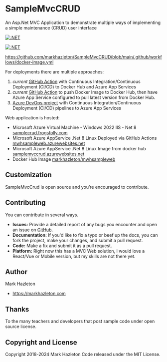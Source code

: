 # SampleMvcCRUD
An Asp.Net MVC Application to demonstrate multiple ways of implementing a simple maintenance (CRUD) user interface

[![.NET](https://github.com/markhazleton/samplemvccrud/actions/workflows/main_mwhsampleweb.yml/badge.svg)]([main_mwhsampleweb.yml](https://github.com/markhazleton/SampleMvcCRUD/blob/main/.github/workflows/main_mwhsampleweb.yml))

[![.NET](https://github.com/markhazleton/samplemvccrud/actions/workflows/docker-image.yml/badge.svg)]([docker-image.yml](https://github.com/markhazleton/SampleMvcCRUD/blob/main/.github/workflows/docker-image.yml))

https://github.com/markhazleton/SampleMvcCRUD/blob/main/.github/workflows/docker-image.yml


For deployments there are multiple approaches:

1)  *current* [GitHub Action](https://github.com/markhazleton/SampleMvcCRUD/actions/workflows/main_mwhsampleweb.yml) with Continuous Integration/Continuous Deployment (CI/CD) to Docker Hub and Azure App Services 
1)  *current* [GitHub Action](https://github.com/markhazleton/SampleMvcCRUD/actions/workflows/docker-image.yml) to push Docker Image to Docker Hub, then have Azure App Service configured to pull latest version from Docker Hub. 
1)  [Azure DevOps project](https://dev.azure.com/markhazleton/SampleMvcCRUD) with Continuous Integration/Continuous Deployment (CI/CD) pipelines to Azure App Services 

Web application is hosted:
- Microsoft Azure Virtual Machine - Windows 2022 IIS - Net 8 [samplecrud.frogsfolly.com](https://samplecrud.frogsfolly.com/)
- Microsoft Azure AppService .Net 8 Linux Deployed via GitHub Actions [mwhsampleweb.azurewebsites.net](https://mwhsampleweb.azurewebsites.net/) 
- Microsoft Azure AppService .Net 8 Linux Image from docker hub [samplemvccrud.azurewebsites.net](https://samplemvccrud.azurewebsites.net/) 
- Docker Hub Image [markhazleton/mwhsampleweb](https://hub.docker.com/r/markhazleton/mwhsampleweb)

## Customization

SampleMvcCrud is open source and you’re encouraged to contribute.

## Contributing

You can contribute in several ways.
- **Issues:** Provide a detailed report of any bugs you encounter and open an issue on [GitHub](https://github.com/markhazleton/SampleMvcCrud/issues).
- **Documentation:** If you'd like to fix a typo or beef up the docs, you can fork the project, make your changes, and submit a pull request.
- **Code:** Make a fix and submit it as a pull request. 
- **Platform:**  Right now this has a MVC Web solution, I would love a React/Vue or Mobile version, but my skills are not there yet. 

## Author

Mark Hazleton
+ https://markhazleton.com 

## Thanks
To the many teachers and developers that post sample code under open source license.

## Copyright and License
Copyright 2018-2024 Mark Hazleton
Code released under the MIT License.



